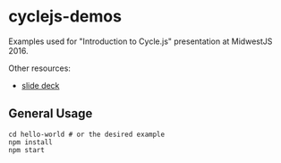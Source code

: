 # cyclejs-demos

Examples used for "Introduction to Cycle.js" presentation at MidwestJS 2016.

Other resources:

* [slide deck](https://docs.google.com/presentation/d/1U4hwkojxVlRllTy7y7vfbCELkrktwulO_vzqqcy-gp4/edit?usp=sharing)

## General Usage

```
cd hello-world # or the desired example
npm install
npm start
```

